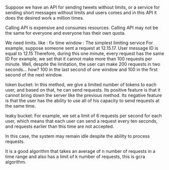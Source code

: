 Suppose we have an API for sending tweets without limits, or a service for sending short messages without limits and users comes and in this API it does the desired work a million times.

Calling API is expensive and consumes resources.
Calling API may not be the same for everyone and everyone has their own quota.

We need limits. like :
fix time window :
The simplest limiting service
For example, suppose someone sent a request at 12.15.17. 
User message ID is equal to 12.15
Therefore, during this one minute, every request has the same ID
For example, we set that it cannot make more than 100 requests per minute.
Well, despite the limitation, the user can make 200 requests in two seconds... how? 100 in the last second of one window and 100 in the first second of the next window.

token bucket:
In this method, we give a limited number of tokens to each user, and based on that, he can send requests.
Its positive feature is that it cannot bring down the server like the previous method.
Its negative feature is that the user has the ability to use all of his capacity to send requests at the same time.

leaky bucket:
For example, we set a limit of 6 requests per second for each user, which means that each user can send a request every ten seconds, and requests earlier than this time are not accepted.

In this case, the system may remain idle despite the ability to process requests.

It is a good algorithm that takes an average of n number of requests in a time range and also has a limit of k number of requests, this is gcra algorithm.




